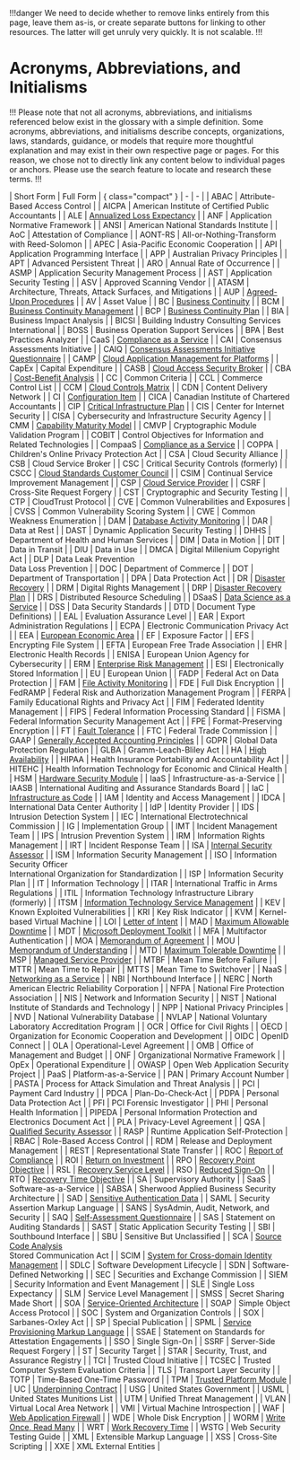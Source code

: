 !!!danger
We need to decide whether to remove links entirely from this page, leave them as-is, or create separate buttons for linking to other resources. The latter will get unruly very quickly. It is not scalable.
!!!

# Acronyms, Abbreviations, and Initialisms

!!!
Please note that not all acronyms, abbreviations, and initialisms referenced below exist in the glossary with a simple definition. Some acronyms, abbreviations, and initialisms describe concepts, organizations, laws, standards, guidance, or models that require more thoughtful explanation and may exist in their own respective page or pages. For this reason, we chose not to directly link any content below to individual pages or anchors. Please use the search feature to locate and research these terms.
!!!

| Short Form | Full Form | { class="compact" }
| - | - |
| ABAC | Attribute-Based Access Control |
| AICPA | American Institute of Certified Public Accountants |
| ALE | [Annualized Loss Expectancy](/reference/glossary/#annualized-loss-expectancy-ale) |
| ANF | Application Normative Framework |
| ANSI | American National Standards Institute |
| AoC | Attestation of Compliance |
| AONT-RS | All-or-Nothing-Transform with Reed-Solomon |
| APEC | Asia-Pacific Economic Cooperation |
| API | Application Programming Interface |
| APP | Australian Privacy Principles |
| APT | Advanced Persistent Threat |
| ARO | Annual Rate of Occurrence |
| ASMP | Application Security Management Process |
| AST | Application Security Testing |
| ASV | Approved Scanning Vendor |
| ATASM | Architecture, Threats, Attack Surfaces, and Mitigations |
| AUP | [Agreed-Upon Procedures](/reference/glossary/#agreed-upon-procedures-aup) |
| AV | Asset Value |
| BC | [Business Continuity](/reference/glossary/#business-continuity-bc) |
| BCM | [Business Continuity Management](/reference/glossary/#business-continuity-management-bcm) |
| BCP | [Business Continuity Plan](/reference/glossary/#business-continuity-plan-bcp) |
| BIA | Business Impact Analysis |
| BICSI | Building Industry Consulting Services International |
| BOSS | Business Operation Support Services |
| BPA | Best Practices Analyzer |
| CaaS | [Compliance as a Service](/reference/glossary/#compliance-as-a-service-compaas-caas) |
| CAI | Consensus Assessments Initiative |
| CAIQ | [Consensus Assessments Initiative Questionnaire](/reference/glossary/#consensus-assessments-initiative-questionnaire-caiq) |
| CAMP | [Cloud Application Management for Platforms](/reference/glossary/#cloud-application-management-for-platforms-camp) |
| CapEx | Capital Expenditure |
| CASB | [Cloud Access Security Broker](/reference/glossary/#cloud-access-security-broker-casb) |
| CBA | [Cost-Benefit Analysis](/reference/glossary/#cost-benefit-analysis-cba) |
| CC | Common Criteria |
| CCL | Commerce Control List |
| CCM | [Cloud Controls Matrix](/reference/glossary/#cloud-controls-matrix-ccm) |
| CDN | Content Delivery Network |
| CI | [Configuration Item](/reference/glossary/#configuration-item-ci) |
| CICA | Canadian Institute of Chartered Accountants |
| CIP | [Critical Infrastructure Plan](/reference/glossary/#critical-infrastructure-plan-cip) |
| CIS | Center for Internet Security |
| CISA | Cybersecurity and Infrastructure Security Agency |
| CMM | [Capability Maturity Model](/reference/glossary/#capability-maturity-model-cmm) |
| CMVP | Cryptographic Module Validation Program |
| COBIT | Control Objectives for Information and Related Technologies |
| CompaaS | [Compliance as a Service](/reference/glossary/#compliance-as-a-service-compaas-caas) |
| COPPA | Children's Online Privacy Protection Act |
| CSA | Cloud Security Alliance |
| CSB | Cloud Service Broker |
| CSC | Critical Security Controls (formerly) |
| CSCC | [Cloud Standards Customer Council](/reference/glossary/#cloud-standards-customer-council-cscc) |
| CSIM | Continual Service Improvement Management |
| CSP | [Cloud Service Provider](/reference/glossary/#cloud-service-provider-csp) |
| CSRF | Cross-Site Request Forgery |
| CST | Cryptographic and Security Testing |
| CTP | CloudTrust Protocol |
| CVE | Common Vulnerabilities and Exposures |
| CVSS | Common Vulnerability Scoring System |
| CWE | Common Weakness Enumeration |
| DAM | [Database Activity Monitoring](/reference/glossary/#database-activity-monitoring-dam) |
| DAR | Data at Rest |
| DAST | Dynamic Application Security Testing |
| DHHS | Department of Health and Human Services |
| DIM | Data in Motion |
| DIT | Data in Transit |
| DIU | Data in Use |
| DMCA | Digital Millenium Copyright Act |
| DLP | Data Leak Prevention <br> Data Loss Prevention |
| DOC | Department of Commerce |
| DOT | Department of Transportation |
| DPA | Data Protection Act |
| DR | [Disaster Recovery](/reference/glossary/#disaster-recovery-dr) |
| DRM | Digital Rights Management |
| DRP | [Disaster Recovery Plan](/reference/glossary/#disaster-recovery-plan-drp) |
| DRS | Distributed Resource Scheduling |
| DSaaS | [Data Science as a Service](/reference/glossary/#data-science-as-a-service-dsaas) |
| DSS | Data Security Standards |
| DTD | Document Type Definitions) |
| EAL | Evaluation Assurance Level |
| EAR | Export Administration Regulations |
| ECPA | Electronic Communication Privacy Act |
| EEA | [European Economic Area](/reference/glossary/#european-economic-area-eea) |
| EF | Exposure Factor |
| EFS | Encrypting File System |
| EFTA | European Free Trade Association |
| EHR | Electronic Health Records |
| ENISA | European Union Agency for Cybersecurity |
| ERM | [Enterprise Risk Management](/reference/glossary/#enterprise-risk-management-erm) |
| ESI | Electronically Stored Information |
| EU | European Union |
| FADP | Federal Act on Data Protection |
| FAM | [File Activity Monitoring](/reference/glossary/#file-activity-monitoring-fam) |
| FDE | Full Disk Encryption |
| FedRAMP | Federal Risk and Authorization Management Program |
| FERPA | Family Educational Rights and Privacy Act |
| FIM | Federated Identity Management |
| FIPS | Federal Information Processing Standard |
| FISMA | Federal Information Security Management Act |
| FPE | Format-Preserving Encryption |
| FT | [Fault Tolerance](/reference/glossary/#fault-tolerance-ft) |
| FTC | Federal Trade Commission |
| GAAP | [Generally Accepted Accounting Principles](/reference/glossary/#generally-accepted-accounting-principles-gaap) |
| GDPR | Global Data Protection Regulation |
| GLBA | Gramm-Leach-Bliley Act |
| HA | [High Availability](/reference/glossary/#high-availability-ha) |
| HIPAA | Health Insurance Portability and Accountability Act |
| HITEHC | Health Information Technology for Economic and Clinical Health |
| HSM | [Hardware Security Module](/reference/glossary/#hardware-security-module-hsm) |
| IaaS | Infrastructure-as-a-Service |
| IAASB | International Auditing and Assurance Standards Board |
| IaC | [Infrastructure as Code](/reference/glossary/#infrastructure-as-code-iac) |
| IAM | Identity and Access Management |
| IDCA | International Data Center Authority |
| IdP | Identity Provider |
| IDS | Intrusion Detection System |
| IEC | International Electrotechnical Commission |
| IG | Implementation Group |
| IMT | Incident Management Team |
| IPS | Intrusion Prevention System |
| IRM | Information Rights Management |
| IRT | Incident Response Team |
| ISA | [Internal Security Assessor](/reference/glossary/#internal-security-assessor-isa) |
| ISM | Information Security Management |
| ISO | Information Security Officer <br> International Organization for Standardization |
| ISP | Information Security Plan |
| IT | Information Technology |
| ITAR | International Traffic in Arms Regulations |
| ITIL | Information Technology Infrastructure Library (formerly) |
| ITSM | [Information Technology Service Management](/reference/glossary/#information-technology-service-management-itsm) |
| KEV | Known Exploited Vulnerabilities |
| KRI | Key Risk Indicator |
| KVM | Kernel-based Virtual Machine |
| LOI | [Letter of Intent](/reference/glossary/#letter-of-intent-loi) |
| MAD | [Maximum Allowable Downtime](/reference/glossary/#maximum-allowable-downtime-mad) |
| MDT | [Microsoft Deployment Toolkit](/reference/glossary/#microsoft-deployment-toolkit-mtd) |
| MFA | Multifactor Authentication |
| MOA | [Memorandum of Agreement](/reference/glossary/#memorandum-of-agreement-moa) |
| MOU | [Memorandum of Understanding](/reference/glossary/#memorandum-of-understanding-mou) |
| MTD | [Maximum Tolerable Downtime](/reference/glossary/#maximum-tolerable-downtime-mtd) |
| MSP | [Managed Service Provider](/reference/glossary/#managed-service-provider-msp) |
| MTBF | Mean Time Before Failure |
| MTTR | Mean Time to Repair |
| MTTS | Mean Time to Switchover |
| NaaS | [Networking as a Service](/reference/glossary/#networking-as-a-service-naas) |
| NBI | Northbound Interface |
| NERC | North American Electric Reliability Corporation |
| NFPA | National Fire Protection Association |
| NIS | Network and Information Security |
| NIST | National Institute of Standards and Technology |
| NPP | National Privacy Principles |
| NVD | National Vulnerability Database |
| NVLAP | National Voluntary Laboratory Accreditation Program |
| OCR | Office for Civil Rights |
| OECD | Organization for Economic Cooperation and Development |
| OIDC | OpenID Connect |
| OLA | Operational-Level Agreement |
| OMB | Office of Management and Budget |
| ONF | Organizational Normative Framework |
| OpEx | Operational Expenditure |
| OWASP | Open Web Application Security Project |
| PaaS | Platform-as-a-Service |
| PAN | Primary Account Number |
| PASTA | Process for Attack Simulation and Threat Analysis |
| PCI | Payment Card Industry |
| PDCA | Plan-Do-Check-Act |
| PDPA | Personal Data Protection Act |
| PFI | PCI Forensic Investigator |
| PHI | Personal Health Information |
| PIPEDA | Personal Information Protection and Electronics Document Act |
| PLA | Privacy-Level Agreement |
| QSA | [Qualified Security Assessor](/reference/glossary/#qualified-security-assessor-qsa) |
| RASP | Runtime Application Self-Protection |
| RBAC | Role-Based Access Control |
| RDM | Release and Deployment Management |
| REST | Representational State Transfer |
| ROC | [Report of Compliance](/reference/glossary/#report-of-compliance-roc) |
| ROI | [Return on Investment](/reference/glossary/#return-on-investment-roi) |
| RPO | [Recovery Point Objective](/reference/glossary/#recovery-point-objective-rpo) |
| RSL | [Recovery Service Level](/reference/glossary/#recovery-service-level-rsl) |
| RSO | [Reduced Sign-On](/reference/glossary/#reduced-sign-on-rso) |
| RTO | [Recovery Time Objective](/reference/glossary/#recovery-time-objective-rto) |
| SA | Supervisory Authority |
| SaaS | Software-as-a-Service |
| SABSA | Sherwood Applied Business Security Architecture |
| SAD | [Sensitive Authentication Data](/reference/glossary/#sensitive-authentication-data-sad) |
| SAML | Security Assertion Markup Language |
| SANS | SysAdmin, Audit, Network, and Security |
| SAQ | [Self-Assessment Questionnaire](/reference/glossary/#self-assessment-questionnaire-saq) |
| SAS | Statement on Auditing Standards |
| SAST | Static Application Security Testing |
| SBI | Southbound Interface |
| SBU | Sensitive But Unclassified |
| SCA | [Source Code Analysis](/reference/glossary/#source-code-analysis-sca) <br> Stored Communication Act |
| SCIM | [System for Cross-domain Identity Management](/reference/glossary/#system-for-cross-domain-identity-management-scim) |
| SDLC | Software Development Lifecycle |
| SDN | Software-Defined Networking |
| SEC | Securities and Exchange Commission |
| SIEM | Security Information and Event Management |
| SLE | Single Loss Expectancy |
| SLM | Service Level Management |
| SMSS | Secret Sharing Made Short |
| SOA | [Service-Oriented Architecture](/reference/glossary/#service-oriented-architecture-soa) |
| SOAP | Simple Object Access Protocol |
| SOC | System and Organization Controls |
| SOX | Sarbanes-Oxley Act |
| SP | Special Publication |
| SPML | [Service Provisioning Markup Language](/reference/glossary/#service-provisioning-markup-language-spml) |
| SSAE | Statement on Standards for Attestation Engagements |
| SSO | Single Sign-On |
| SSRF | Server-Side Request Forgery |
| ST | Security Target |
| STAR | Security, Trust, and Assurance Registry |
| TCI | Trusted Cloud Initiative |
| TCSEC | Trusted Computer System Evaluation Criteria |
| TLS | Transport Layer Security |
| TOTP | Time-Based One-Time Password |
| TPM | [Trusted Platform Module](/reference/glossary/#trusted-platform-module-tpm) |
| UC | [Underpinning Contract](/reference/glossary/#underpinning-contract-uc) |
| USG | United States Government |
| USML | United States Munitions List |
| UTM | Unified Threat Management |
| VLAN | Virtual Local Area Network |
| VMI | Virtual Machine Introspection |
| WAF | [Web Application Firewall](/reference/glossary/#web-application-firewall-waf) |
| WDE | Whole Disk Encryption |
| WORM | [Write Once, Read Many](/reference/glossary/#write-once-read-many-worm) |
| WRT | [Work Recovery Time](/reference/glossary/#work-recovery-time-wrt) |
| WSTG | Web Security Testing Guide |
| XML | Extensible Markup Language |
| XSS | Cross-Site Scripting |
| XXE | XML External Entities |